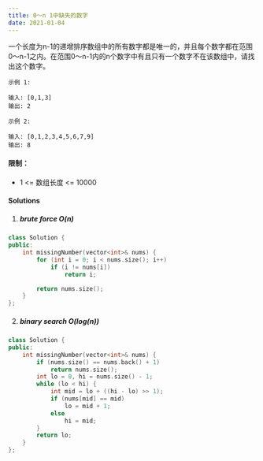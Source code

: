 ```yaml
---
title: 0～n 1中缺失的数字
date: 2021-01-04
---
```

一个长度为n-1的递增排序数组中的所有数字都是唯一的，并且每个数字都在范围0～n-1之内。在范围0～n-1内的n个数字中有且只有一个数字不在该数组中，请找出这个数字。

 

```
示例 1:

输入: [0,1,3]
输出: 2

示例 2:

输入: [0,1,2,3,4,5,6,7,9]
输出: 8
```

 

#### 限制：

- 1 <= 数组长度 <= 10000


#### Solutions

1. ##### brute force O(n)

```cpp
class Solution {
public:
    int missingNumber(vector<int>& nums) {
        for (int i = 0; i < nums.size(); i++)
            if (i != nums[i])
                return i;

        return nums.size();
    }
};
```


2. ##### binary search O(log(n))

```cpp
class Solution {
public:
    int missingNumber(vector<int>& nums) {
        if (nums.size() == nums.back() + 1)
            return nums.size();
        int lo = 0, hi = nums.size() - 1;
        while (lo < hi) {
            int mid = lo + ((hi - lo) >> 1);
            if (nums[mid] == mid)
                lo = mid + 1;
            else
                hi = mid;
        }
        return lo;
    }
};
```